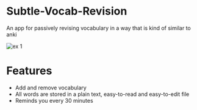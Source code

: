 # Subtle-Vocab-Revision
An app for passively revising vocabulary in a way that is kind of similar to anki

![ex 1](https://user-images.githubusercontent.com/77842470/222881286-5d594251-a4c0-4865-a21a-7fba3fa2bc16.png)

# Features
- Add and remove vocabulary
- All words are stored in a plain text, easy-to-read and easy-to-edit file
- Reminds you every 30 minutes
